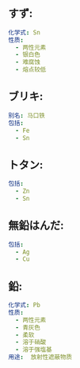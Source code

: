 ## すず:

```yaml
化学式: Sn
性质:
  - 两性元素
  - 银白色
  - 难腐蚀
  - 熔点较低

```

## ブリキ:

```yaml
别名: 马口铁
包括:
  - Fe
  - Sn
```

## トタン:

```yaml
包括:
  - Zn
  - Sn

```

## 無鉛はんだ:

```yaml
包括:
  - Ag
  - Cu

```

## 鉛:

```yaml
化学式: Pb
性质:
  - 两性元素
  - 青灰色
  - 柔软
  - 溶于硝酸
  - 溶于强塩基
用途:  放射性遮蔽物质
```